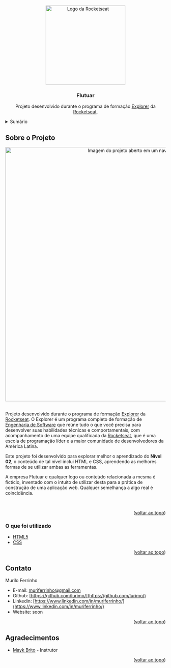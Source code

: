 <a name="readme-top"></a>

<br />
<div align="center">
  <a href="[https://github.com/lurimo/](https://github.com/lurimo/)">
    <img src="https://blog.rocketseat.com.br/content/images/2020/08/favicon-512.png" alt="Logo da Rocketseat" width="250" height="250">
  </a>

<h3 align="center">Flutuar</h3>

  <p align="center">
    Projeto desenvolvido durante o programa de formação <a href="https://www.rocketseat.com.br/explorer">Explorer</a> da <a href="https://www.rocketseat.com.br/">Rocketseat</a>.
  </p>
</div>


<details>
  <summary>Sumário</summary>
  <ol>
    <li>
      <a href="#sobre-o-projeto">Sobre o Projeto</a>
      <ul>
        <li><a href="#o-que-foi-utilizado">O que foi utilizado</a></li>
      </ul>
    </li>
    <li><a href="#contato">Contato</a></li>
    <li><a href="#agradecimentos">Agradecimentos</a></li>
  </ol>
</details>



## Sobre o Projeto

<div align="center">
<img src="https://i.imgur.com/NrA53DG.png" alt="Imagem do projeto aberto em um navegador."  width="800" height="800">
</div>

<br>

<p align="left">
    Projeto desenvolvido durante o programa de formação <a href="https://www.rocketseat.com.br/explorer">Explorer</a> da <a href="https://www.rocketseat.com.br/">Rocketseat</a>. O Explorer é um programa completo de formação de <a href="https://querobolsa.com.br/cursos-e-faculdades/engenharia-de-software">Engenharia de Software</a> que reúne tudo o que você precisa para desenvolver suas habilidades técnicas e comportamentais, com acompanhamento de uma equipe qualificada da <a href="https://www.rocketseat.com.br/">Rocketseat</a>, que é uma escola de programação líder e a maior comunidade de desenvolvedores da América Latina.
</p>
<p align="left">
    Este projeto foi desenvolvido para explorar melhor o aprendizado do <strong>Nível 02</strong>, o conteúdo de tal nível inclui HTML e CSS, aprendendo as melhores formas de se utilizar ambas as ferramentas.
</p>
<p align="left">
    A empresa Flutuar e qualquer logo ou conteúdo relacionada a mesma é fictício, inventado com o intuíto de utilizar desta para a prática de construção de uma aplicação web. Qualquer semelhança a algo real é coincidência.
</p>

<br>

<p align="right">(<a href="#readme-top">voltar ao topo</a>)</p>



### O que foi utilizado

* [HTML5](https://en.wikipedia.org/wiki/HTML)
* [CSS](https://en.wikipedia.org/wiki/CSS)

<p align="right">(<a href="#readme-top">voltar ao topo</a>)</p>



## Contato

Murilo Ferrinho

* E-mail: muriferrinho@gmail.com
* Github: [https://github.com/lurimo/](https://github.com/lurimo/)
* Linkedin: [https://www.linkedin.com/in/muriferrinho/](https://www.linkedin.com/in/muriferrinho/)
* Website: soon

<p align="right">(<a href="#readme-top">voltar ao topo</a>)</p>



## Agradecimentos

* [Mayk Brito](https://twitter.com/maykbrito) - Instrutor

<p align="right">(<a href="#readme-top">voltar ao topo</a>)</p>

[contributors-shield]: https://img.shields.io/github/contributors/github_username/repo_name.svg?style=for-the-badge
[contributors-url]: https://github.com/github_username/repo_name/graphs/contributors
[forks-shield]: https://img.shields.io/github/forks/github_username/repo_name.svg?style=for-the-badge
[forks-url]: https://github.com/github_username/repo_name/network/members
[stars-shield]: https://img.shields.io/github/stars/github_username/repo_name.svg?style=for-the-badge
[stars-url]: https://github.com/github_username/repo_name/stargazers
[issues-shield]: https://img.shields.io/github/issues/github_username/repo_name.svg?style=for-the-badge
[issues-url]: https://github.com/github_username/repo_name/issues
[license-shield]: https://img.shields.io/github/license/github_username/repo_name.svg?style=for-the-badge
[license-url]: https://github.com/github_username/repo_name/blob/master/LICENSE.txt
[linkedin-shield]: https://img.shields.io/badge/-LinkedIn-black.svg?style=for-the-badge&logo=linkedin&colorB=555
[linkedin-url]: https://linkedin.com/in/linkedin_username
[product-screenshot]: images/screenshot.png
[Next.js]: https://img.shields.io/badge/next.js-000000?style=for-the-badge&logo=nextdotjs&logoColor=white
[Next-url]: https://nextjs.org/
[React.js]: https://img.shields.io/badge/React-20232A?style=for-the-badge&logo=react&logoColor=61DAFB
[React-url]: https://reactjs.org/
[Vue.js]: https://img.shields.io/badge/Vue.js-35495E?style=for-the-badge&logo=vuedotjs&logoColor=4FC08D
[Vue-url]: https://vuejs.org/
[Angular.io]: https://img.shields.io/badge/Angular-DD0031?style=for-the-badge&logo=angular&logoColor=white
[Angular-url]: https://angular.io/
[Svelte.dev]: https://img.shields.io/badge/Svelte-4A4A55?style=for-the-badge&logo=svelte&logoColor=FF3E00
[Svelte-url]: https://svelte.dev/
[Laravel.com]: https://img.shields.io/badge/Laravel-FF2D20?style=for-the-badge&logo=laravel&logoColor=white
[Laravel-url]: https://laravel.com
[Bootstrap.com]: https://img.shields.io/badge/Bootstrap-563D7C?style=for-the-badge&logo=bootstrap&logoColor=white
[Bootstrap-url]: https://getbootstrap.com
[JQuery.com]: https://img.shields.io/badge/jQuery-0769AD?style=for-the-badge&logo=jquery&logoColor=white
[JQuery-url]: https://jquery.com 
